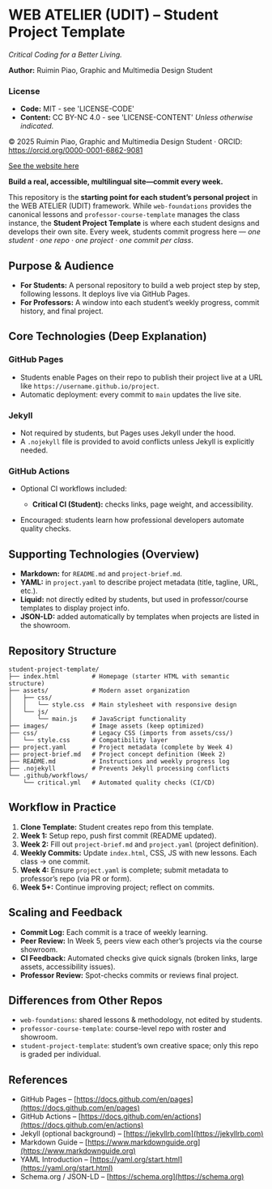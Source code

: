 # WEB ATELIER (UDIT) – Student Project Template

_Critical Coding for a Better Living._

**Author:** Ruimin Piao, Graphic and Multimedia Design Student

### License

- **Code:** MIT - see 'LICENSE-CODE'
- **Content:** CC BY-NC 4.0 - see 'LICENSE-CONTENT'
  _Unless otherwise indicated._

© 2025 Ruimin Piao, Graphic and Multimedia Design Student · ORCID: <https://orcid.org/0000-0001-6862-9081>

[See the website here](https://ruiminpiao.github.io/advanced-web-design-2025/)

**Build a real, accessible, multilingual site—commit every week.**

This repository is the **starting point for each student’s personal project** in the WEB ATELIER (UDIT) framework. While `web-foundations` provides the canonical lessons and `professor-course-template` manages the class instance, the **Student Project Template** is where each student designs and develops their own site. Every week, students commit progress here — _one student · one repo · one project · one commit per class_.

## Purpose & Audience

- **For Students:** A personal repository to build a web project step by step, following lessons. It deploys live via GitHub Pages.
- **For Professors:** A window into each student’s weekly progress, commit history, and final project.

## Core Technologies (Deep Explanation)

### GitHub Pages

- Students enable Pages on their repo to publish their project live at a URL like `https://username.github.io/project`.
- Automatic deployment: every commit to `main` updates the live site.

### Jekyll

- Not required by students, but Pages uses Jekyll under the hood.
- A `.nojekyll` file is provided to avoid conflicts unless Jekyll is explicitly needed.

### GitHub Actions

- Optional CI workflows included:

  - **Critical CI (Student):** checks links, page weight, and accessibility.

- Encouraged: students learn how professional developers automate quality checks.

## Supporting Technologies (Overview)

- **Markdown:** for `README.md` and `project-brief.md`.
- **YAML:** in `project.yaml` to describe project metadata (title, tagline, URL, etc.).
- **Liquid:** not directly edited by students, but used in professor/course templates to display project info.
- **JSON-LD:** added automatically by templates when projects are listed in the showroom.

## Repository Structure

```plaintext
student-project-template/
├── index.html         # Homepage (starter HTML with semantic structure)
├── assets/            # Modern asset organization
│   ├── css/
│   │   └── style.css  # Main stylesheet with responsive design
│   └── js/
│       └── main.js    # JavaScript functionality
├── images/            # Image assets (keep optimized)
├── css/               # Legacy CSS (imports from assets/css/)
│   └── style.css      # Compatibility layer
├── project.yaml       # Project metadata (complete by Week 4)
├── project-brief.md   # Project concept definition (Week 2)
├── README.md          # Instructions and weekly progress log
├── .nojekyll          # Prevents Jekyll processing conflicts
└── .github/workflows/
    └── critical.yml   # Automated quality checks (CI/CD)
```

## Workflow in Practice

1. **Clone Template:** Student creates repo from this template.
2. **Week 1:** Setup repo, push first commit (README updated).
3. **Week 2:** Fill out `project-brief.md` and `project.yaml` (project definition).
4. **Weekly Commits:** Update `index.html`, CSS, JS with new lessons. Each class → one commit.
5. **Week 4:** Ensure `project.yaml` is complete; submit metadata to professor’s repo (via PR or form).
6. **Week 5+:** Continue improving project; reflect on commits.

## Scaling and Feedback

- **Commit Log:** Each commit is a trace of weekly learning.
- **Peer Review:** In Week 5, peers view each other’s projects via the course showroom.
- **CI Feedback:** Automated checks give quick signals (broken links, large assets, accessibility issues).
- **Professor Review:** Spot-checks commits or reviews final project.

## Differences from Other Repos

- `web-foundations`: shared lessons & methodology, not edited by students.
- `professor-course-template`: course-level repo with roster and showroom.
- `student-project-template`: student’s own creative space; only this repo is graded per individual.

## References

- GitHub Pages – [https://docs.github.com/en/pages](https://docs.github.com/en/pages)
- GitHub Actions – [https://docs.github.com/en/actions](https://docs.github.com/en/actions)
- Jekyll (optional background) – [https://jekyllrb.com](https://jekyllrb.com)
- Markdown Guide – [https://www.markdownguide.org](https://www.markdownguide.org)
- YAML Introduction – [https://yaml.org/start.html](https://yaml.org/start.html)
- Schema.org / JSON-LD – [https://schema.org](https://schema.org)
